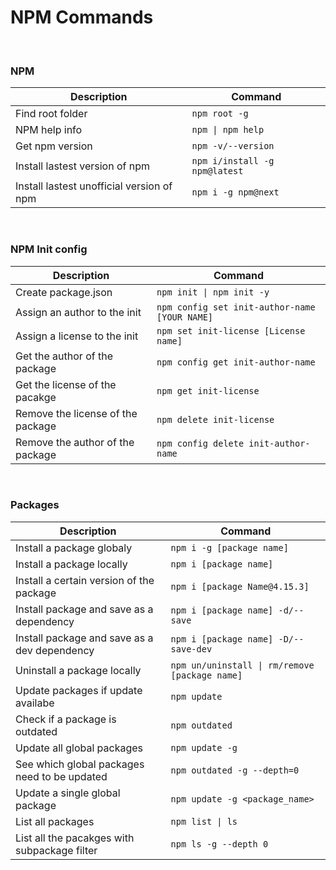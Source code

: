 # NPM Commands


&nbsp;


### NPM
| Description                    | Command                                      |
| ------------------------------ | -------------------------------------------- |
| Find root folder               | `npm root -g`                                |
| NPM help info                  | `npm \| npm help`                            |
| Get npm version                | `npm -v/--version`                           |
| Install lastest version of npm | `npm i/install -g npm@latest`                |
| Install lastest unofficial version of npm | `npm i -g npm@next`               |



&nbsp;


### NPM Init config
| Description                    | Command                                      |
| ------------------------------ | -------------------------------------------- |
| Create package.json            | `npm init \| npm init -y`                    |
| Assign an author to the init | `npm config set init-author-name [YOUR NAME]`  |
| Assign a license to the init | `npm set init-license [License name]`          |
| Get the author of the package | `npm config get init-author-name`             |
| Get the license of the pacakge | `npm get init-license`                       |
| Remove the license of the package | `npm delete init-license`                 |
| Remove the author of the package | `npm config delete init-author-name`       |


&nbsp;


### Packages

| Description                    | Command                                      |
| ------------------------------ | -------------------------------------------- |
| Install a package globaly      | `npm i -g [package name]`                    |
| Install a package locally      | `npm i [package name]`                       |
| Install a certain version of the package | `npm i [package Name@4.15.3]`      |
| Install package and save as a dependency | `npm i [package name] -d/--save`   |
| Install package and save as a dev dependency | `npm i [package name] -D/--save-dev`   |
| Uninstall a package locally      | `npm un/uninstall \| rm/remove [package name]`      |
| Update packages if update availabe | `npm update`                             | 
| Check if a package is outdated | `npm outdated`                               | 
| Update all global packages     |`npm update -g`                               | 
| See which global packages need to be updated | `npm outdated -g --depth=0`    | 
| Update a single global package |`npm update -g <package_name>`                |
| List all packages | `npm list \| ls `|
| List all the pacakges with subpackage filter | `npm ls -g --depth 0` |
